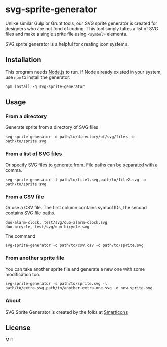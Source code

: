 # svg-sprite-generator

Unlike similar Gulp or Grunt tools, our SVG sprite generator is created for designers who are not fond of coding. This tool simply takes a list of SVG files and make a single sprite file using ```<symbol>``` elements. 

SVG sprite generator is a helpful for creating icon systems.

## Installation

This program needs [Node.js](http://nodejs.org) to run. If Node already existed in your system, use ```npm``` to install the generator:

```
npm install -g svg-sprite-generator
```

## Usage

### From a directory 
Generate sprite from a directory of SVG files

```
svg-sprite-generator -d path/to/directory/of/svg/files -o path/to/sprite.svg
```

### From a list of SVG files
Or specify SVG files to generate from. File paths can be separated with a comma.

```
svg-sprite-generator -l path/to/file1.svg,path/to/file2.svg -o path/to/sprite.svg
```

### From a CSV file
Or use a CSV file. The first column contains symbol IDs, the second contains SVG file paths.

```csv
duo-alarm-clock, test/svg/duo-alarm-clock.svg
duo-bicycle, test/svg/duo-bicycle.svg
```
The command

```
svg-sprite-generator -c path/to/csv.csv -o path/to/sprite.svg
```

### From another sprite file

You can take another sprite file and generate a new one with some modification too.

```
svg-sprite-generator -s path/to/sprite.svg -l path/to/extra.svg,path/to/another-extra-one.svg -o new-sprite.svg
```
### About

SVG Sprite Generator is created by the folks at [SmartIcons](https://smarticons.co)

## License
MIT


